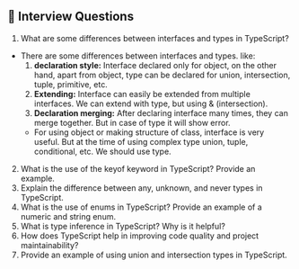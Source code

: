 ## 🎯 Interview Questions

1. What are some differences between interfaces and types in TypeScript?

- There are some differences between interfaces and types. like:
  1. **declaration style:** Interface declared only for object, on the other hand, apart from object, type can be declared for union, intersection, tuple, primitive, etc.
  2. **Extending:** Interface can easily be extended from multiple interfaces. We can extend with type, but using & (intersection).
  3. **Declaration merging:** After declaring interface many times, they can merge together. But in case of type it will show error.
  - For using object or making structure of class, interface is very useful. But at the time of using complex type union, tuple, conditional, etc. We should use type.

2. What is the use of the keyof keyword in TypeScript? Provide an example.
3. Explain the difference between any, unknown, and never types in TypeScript.
4. What is the use of enums in TypeScript? Provide an example of a numeric and string enum.
5. What is type inference in TypeScript? Why is it helpful?
6. How does TypeScript help in improving code quality and project maintainability?
7. Provide an example of using union and intersection types in TypeScript.
